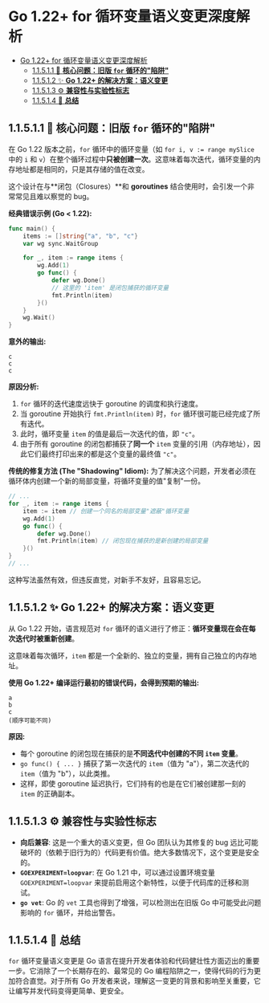 # Go 1.22+ for 循环变量语义变更深度解析

<!-- TOC START -->
- [Go 1.22+ for 循环变量语义变更深度解析](#go-122-for-循环变量语义变更深度解析)
  - [1.1.5.1.1 🎯 **核心问题：旧版 `for` 循环的"陷阱"**](#11511--核心问题旧版-for-循环的陷阱)
  - [1.1.5.1.2 ✨ **Go 1.22+ 的解决方案：语义变更**](#11512--go-122-的解决方案语义变更)
  - [1.1.5.1.3 ⚙️ **兼容性与实验性标志**](#11513-️-兼容性与实验性标志)
  - [1.1.5.1.4 🚀 **总结**](#11514--总结)
<!-- TOC END -->

## 1.1.5.1.1 🎯 **核心问题：旧版 `for` 循环的"陷阱"**

在 Go 1.22 版本之前，`for` 循环中的循环变量（如 `for i, v := range mySlice` 中的 `i` 和 `v`）在整个循环过程中**只被创建一次**。这意味着每次迭代，循环变量的内存地址都是相同的，只是其存储的值在改变。

这个设计在与**闭包（Closures）**和 **goroutines** 结合使用时，会引发一个非常常见且难以察觉的 bug。

**经典错误示例 (Go < 1.22):**

```go
func main() {
    items := []string{"a", "b", "c"}
    var wg sync.WaitGroup

    for _, item := range items {
        wg.Add(1)
        go func() {
            defer wg.Done()
            // 这里的 'item' 是闭包捕获的循环变量
            fmt.Println(item)
        }()
    }
    wg.Wait()
}

```

**意外的输出:**

```text
c
c
c

```

**原因分析:**

1. `for` 循环的迭代速度远快于 goroutine 的调度和执行速度。
2. 当 goroutine 开始执行 `fmt.Println(item)` 时，`for` 循环很可能已经完成了所有迭代。
3. 此时，循环变量 `item` 的值是最后一次迭代的值，即 `"c"`。
4. 由于所有 goroutine 的闭包都捕获了**同一个** `item` 变量的引用（内存地址），因此它们最终打印出来的都是这个变量的最终值 `"c"`。

**传统的修复方法 (The "Shadowing" Idiom):**
为了解决这个问题，开发者必须在循环体内创建一个新的局部变量，将循环变量的值"复制"一份。

```go
// ...
for _, item := range items {
    item := item // 创建一个同名的局部变量"遮蔽"循环变量
    wg.Add(1)
    go func() {
        defer wg.Done()
        fmt.Println(item) // 闭包现在捕获的是新创建的局部变量
    }()
}
// ...

```

这种写法虽然有效，但违反直觉，对新手不友好，且容易忘记。

## 1.1.5.1.2 ✨ **Go 1.22+ 的解决方案：语义变更**

从 Go 1.22 开始，语言规范对 `for` 循环的语义进行了修正：**循环变量现在会在每次迭代时被重新创建**。

这意味着每次循环，`item` 都是一个全新的、独立的变量，拥有自己独立的内存地址。

**使用 Go 1.22+ 编译运行最初的错误代码，会得到预期的输出:**

```text
a
b
c
(顺序可能不同)

```

**原因:**

- 每个 goroutine 的闭包现在捕获的是**不同迭代中创建的不同 `item` 变量**。
- `go func() { ... }` 捕获了第一次迭代的 `item`（值为 "a"），第二次迭代的 `item`（值为 "b"），以此类推。
- 这样，即使 goroutine 延迟执行，它们持有的也是在它们被创建那一刻的 `item` 的正确副本。

## 1.1.5.1.3 ⚙️ **兼容性与实验性标志**

- **向后兼容**: 这是一个重大的语义变更，但 Go 团队认为其修复的 bug 远比可能破坏的（依赖于旧行为的）代码更有价值。绝大多数情况下，这个变更是安全的。
- **`GOEXPERIMENT=loopvar`**: 在 Go 1.21 中，可以通过设置环境变量 `GOEXPERIMENT=loopvar` 来提前启用这个新特性，以便于代码库的迁移和测试。
- **`go vet`**: Go 的 `vet` 工具也得到了增强，可以检测出在旧版 Go 中可能受此问题影响的 `for` 循环，并给出警告。

## 1.1.5.1.4 🚀 **总结**

`for` 循环变量语义变更是 Go 语言在提升开发者体验和代码健壮性方面迈出的重要一步。它消除了一个长期存在的、最常见的 Go 编程陷阱之一，使得代码的行为更加符合直觉。对于所有 Go 开发者来说，理解这一变更的背景和影响至关重要，它让编写并发代码变得更简单、更安全。
